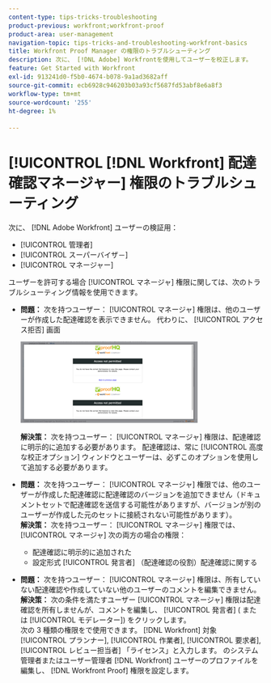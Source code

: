 ```yaml
---
content-type: tips-tricks-troubleshooting
product-previous: workfront;workfront-proof
product-area: user-management
navigation-topic: tips-tricks-and-troubleshooting-workfront-basics
title: Workfront Proof Manager の権限のトラブルシューティング
description: 次に、 [!DNL Adobe] Workfrontを使用してユーザーを校正します。
feature: Get Started with Workfront
exl-id: 913241d0-f5b0-4674-b078-9a1ad3682aff
source-git-commit: ecb6928c946203b03a93cf5687fd53abf8e6a8f3
workflow-type: tm+mt
source-wordcount: '255'
ht-degree: 1%

---
```


# [!UICONTROL [!DNL Workfront] 配達確認マネージャー] 権限のトラブルシューティング

次に、 [!DNL Adobe Workfront] ユーザーの検証用：

* [!UICONTROL 管理者]
* [!UICONTROL スーパーバイザ－]
* [!UICONTROL マネージャー]

<!--For detailed information about these options and how to configure them, see .-->

ユーザーを許可する場合 [!UICONTROL マネージャ] 権限に関しては、次のトラブルシューティング情報を使用できます。

* **問題：** 次を持つユーザー： [!UICONTROL マネージャ] 権限は、他のユーザーが作成した配達確認を表示できません。 代わりに、 [!UICONTROL アクセス拒否] 画面

   ![](assets/access-denied-350x161.png)

   **解決策：** 次を持つユーザー： [!UICONTROL マネージャ] 権限は、配達確認に明示的に追加する必要があります。 配達確認は、常に [!UICONTROL 高度な校正オプション] ウィンドウとユーザーは、必ずこのオプションを使用して追加する必要があります。

* **問題：** 次を持つユーザー： [!UICONTROL マネージャ] 権限では、他のユーザーが作成した配達確認に配達確認のバージョンを追加できません（ドキュメントセットで配達確認を送信する可能性がありますが、バージョンが別のユーザーが作成した元のセットに接続されない可能性があります）。\
   **解決策：** 次を持つユーザー： [!UICONTROL マネージャ] 権限では、 [!UICONTROL マネージャ] 次の両方の場合の権限：

   * 配達確認に明示的に追加された
   * 設定形式 [!UICONTROL 発言者] （配達確認の役割）配達確認に関する

* **問題：** 次を持つユーザー： [!UICONTROL マネージャ] 権限は、所有していない配達確認や作成していない他のユーザーのコメントを編集できません。\
   **解決策：** 次の条件を満たすユーザー [!UICONTROL マネージャ] 権限は配達確認を所有しませんが、コメントを編集し、 [!UICONTROL 発言者] ( または [!UICONTROL モデレーター]) をクリックします。\
   次の 3 種類の権限をで使用できます。 [!DNL Workfront] 対象 [!UICONTROL プランナー], [!UICONTROL 作業者], [!UICONTROL 要求者], [!UICONTROL レビュー担当者] 「ライセンス」と入力します。 のシステム管理者またはユーザー管理者 [!DNL Workfront] ユーザーのプロファイルを編集し、 [!DNL Workfront Proof] 権限を設定します。
